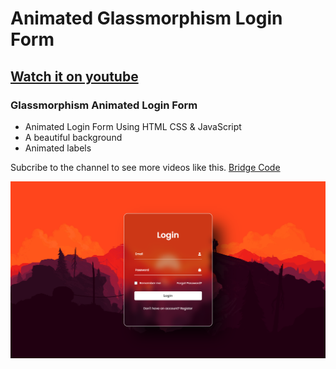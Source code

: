 # Animated Glassmorphism Login Form
## [Watch it on youtube](https://youtu.be/4--WSchLxTM )
### Glassmorphism Animated Login Form

- Animated Login Form Using HTML CSS & JavaScript
- A beautiful background
- Animated labels

Subcribe to the channel to see more videos like this. [Bridge Code](https://www.youtube.com/@bridgecode)

![preview img](/139preview.png)
